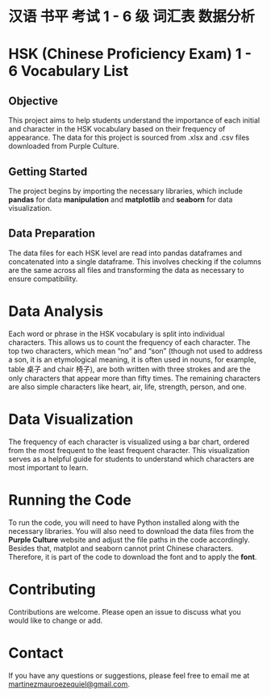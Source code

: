 # 汉语 书平 考试 1 - 6 级 词汇表 数据分析
# HSK (Chinese Proficiency Exam) 1 - 6 Vocabulary List
## Objective
This project aims to help students understand the importance of each initial and character in the HSK vocabulary based on their frequency of appearance. The data for this project is sourced from .xlsx and .csv files downloaded from Purple Culture.

## Getting Started
The project begins by importing the necessary libraries, which include **pandas** for data **manipulation** and **matplotlib** and **seaborn** for data visualization.

## Data Preparation
The data files for each HSK level are read into pandas dataframes and concatenated into a single dataframe. This involves checking if the columns are the same across all files and transforming the data as necessary to ensure compatibility.

# Data Analysis
Each word or phrase in the HSK vocabulary is split into individual characters. This allows us to count the frequency of each character. The top two characters, which mean “no” and “son” (though not used to address a son, it is an etymological meaning, it is often used in nouns, for example, table 桌子 and chair 椅子), are both written with three strokes and are the only characters that appear more than fifty times. The remaining characters are also simple characters like heart, air, life, strength, person, and one.

# Data Visualization
The frequency of each character is visualized using a bar chart, ordered from the most frequent to the least frequent character. This visualization serves as a helpful guide for students to understand which characters are most important to learn.

# Running the Code
To run the code, you will need to have Python installed along with the necessary libraries. You will also need to download the data files from the **Purple Culture** website and adjust the file paths in the code accordingly. Besides that, matplot and seaborn cannot print Chinese characters. Therefore, it is part of the code to download the font and to apply the **font**.

# Contributing
Contributions are welcome. Please open an issue to discuss what you would like to change or add.

# Contact
If you have any questions or suggestions, please feel free to email me at martinezmauroezequiel@gmail.com.
